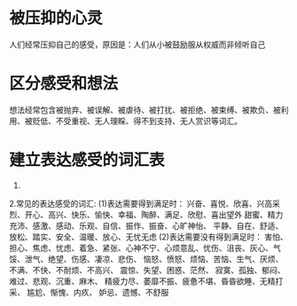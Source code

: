 # 被压抑的心灵
  人们经常压抑自己的感受，原因是：人们从小被鼓励服从权威而非倾听自己

# 区分感受和想法
  想法经常包含被抛弃、被误解、被虐待、被打扰、被拒绝、被束缚、被欺负、被利用、被贬低、不受重视、无人理睬、得不到支持、无人赏识等词汇。
# 建立表达感受的词汇表
1.
2.常见的表达感受的词汇:
(1)表达需要得到满足时：
      兴奋、喜悦、欣喜、兴高采烈、开心、高兴、快乐、愉快、幸福、陶醉、满足、欣慰、喜出望外
      甜蜜、精力充沛、感激、感动、乐观、自信、振作、振奋、心旷神怡、
      平静、自在、舒适、放松、踏实、安全、温暖、放心、无忧无虑
(2)表达需要没有得到满足时：
       害怕、担心、焦虑、忧虑、着急、紧张、心神不宁、心烦意乱、忧伤、沮丧、灰心、气馁、泄气、绝望、伤感、凄凉、悲伤、
       恼怒、愤怒、烦恼、苦恼、生气、厌烦、不满、不快、不耐烦、不高兴、
       震惊、失望、困惑、茫然、
       寂寞、孤独、郁闷、难过、悲观、沉重、麻木、
       精疲力尽、萎靡不振、疲惫不堪、昏昏欲睡、无精打采、
       尴尬、惭愧、内疚、
       妒忌、遗憾、不舒服
    